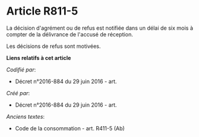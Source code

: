 # Article R811-5

La décision d'agrément ou de refus est notifiée dans un délai de six mois à compter de la délivrance de l'accusé de
réception.

Les décisions de refus sont motivées.

**Liens relatifs à cet article**

_Codifié par_:

  - Décret n°2016-884 du 29 juin 2016 - art.

_Créé par_:

  - Décret n°2016-884 du 29 juin 2016 - art.

_Anciens textes_:

  - Code de la consommation - art. R411-5 (Ab)
